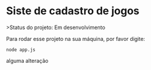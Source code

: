 <h1>Siste de cadastro de jogos</h1>
>Status do projeto: Em desenvolvimento

Para rodar esse projeto na sua máquina, por favor digite:

```
node app.js
```
alguma alteração
